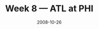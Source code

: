 ---
layout: game
title: Week 8 — ATL at PHI
season: 2008
game_id: 2008_08_ATL_PHI
week: 8
date: 2008-10-26
home_team: PHI
away_team: ATL
final_home: 
final_away: 
pbp_url: /assets/data/pbp/2008/2008_08_ATL_PHI.csv.gz
---